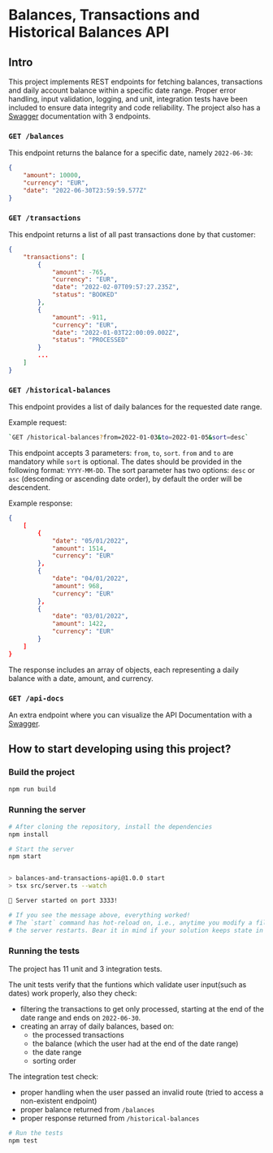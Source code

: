 # Balances, Transactions and Historical Balances API

## Intro

This project implements REST endpoints for fetching balances, transactions and daily account balance within a specific date range. Proper error handling, input validation, logging, and unit, integration tests have been included to ensure data integrity and code reliability.
The project also has a [Swagger](https://swagger.io/specification/) documentation with 3 endpoints.

### `GET /balances` 

This endpoint returns the balance for a specific date, namely `2022-06-30`:

```json
{
    "amount": 10000, 
    "currency": "EUR",
    "date": "2022-06-30T23:59:59.577Z"
}
```

### `GET /transactions`

This endpoint returns a list of all past transactions done by that customer:

```json
{
    "transactions": [
        {
            "amount": -765,
            "currency": "EUR",
            "date": "2022-02-07T09:57:27.235Z",
            "status": "BOOKED"
        },
        {
            "amount": -911,
            "currency": "EUR",
            "date": "2022-01-03T22:00:09.002Z",
            "status": "PROCESSED"
        }
        ...
    ]
}
```

### `GET /historical-balances`

This endpoint provides a list of daily balances for the requested date range.

Example request:

```sh
`GET /historical-balances?from=2022-01-03&to=2022-01-05&sort=desc`
```

This endpoint accepts 3 parameters: `from`, `to`, `sort`. `from` and `to` are mandatory while `sort` is optional.
The dates should be provided in the following format: `YYYY-MM-DD`.
The sort parameter has two options: `desc` or `asc` (descending or ascending date order), by default the order will be descendent.

Example response:

```json
{
    [
        {
            "date": "05/01/2022",
            "amount": 1514,
            "currency": "EUR"
        },
        {
            "date": "04/01/2022",
            "amount": 968,
            "currency": "EUR"
        },
        {
            "date": "03/01/2022",
            "amount": 1422,
            "currency": "EUR"
        }
    ]
}
```

The response includes an array of objects, each representing a daily balance with a date, amount, and currency.

### `GET /api-docs`

An extra endpoint where you can visualize the API Documentation with a [Swagger](https://swagger.io/specification/).

## How to start developing using this project?

### Build the project

```sh
npm run build
```

### Running the server 

```sh
# After cloning the repository, install the dependencies
npm install

# Start the server
npm start


> balances-and-transactions-api@1.0.0 start
> tsx src/server.ts --watch

🚀 Server started on port 3333!

# If you see the message above, everything worked!
# The `start` command has hot-reload on, i.e., anytime you modify a file
# the server restarts. Bear it in mind if your solution keeps state in memory.
```

### Running the tests

The project has 11 unit and 3 integration tests. 

The unit tests verify that the funtions which validate user input(such as dates) work properly, also they check:
- filtering the transactions to get only processed, starting at the end of the date range and ends on `2022-06-30`.
- creating an array of daily balances, based on:
    - the processed transactions
    - the balance (which the user had at the end of the date range) 
    - the date range
    - sorting order

The integration test check:
- proper handling when the user passed an invalid route (tried to access a non-existent endpoint)
- proper balance returned from `/balances`
- proper response returned from `/historical-balances`

```sh
# Run the tests
npm test
```

